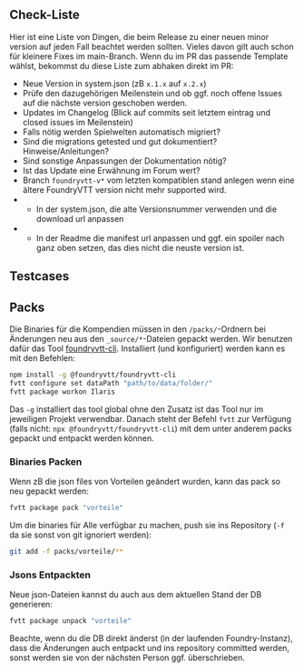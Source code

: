## Check-Liste

Hier ist eine Liste von Dingen, die beim Release zu einer neuen minor version auf jeden Fall beachtet werden sollten.
Vieles davon gilt auch schon für kleinere Fixes im main-Branch. Wenn du im PR das passende Template wählst, bekommst du diese Liste zum abhaken direkt im PR:

- Neue Version in system.json (zB `x.1.x` auf `x.2.x`)
- Prüfe den dazugehörigen Meilenstein und ob ggf. noch offene Issues auf die nächste version geschoben werden.
- Updates im Changelog (Blick auf commits seit letztem eintrag und closed issues im Meilenstein)
- Falls nötig werden Spielwelten automatisch migriert?
- Sind die migrations getested und gut dokumentiert? Hinweise/Anleitungen?
- Sind sonstige Anpassungen der Dokumentation nötig?
- Ist das Update eine Erwähnung im Forum wert?
- Branch `foundryvtt-v*` vom letzten kompatiblen stand anlegen wenn eine ältere FoundryVTT version nicht mehr supported wird.
- - In der system.json, die alte Versionsnummer verwenden und die download url anpassen
- - In der Readme die manifest url anpassen und ggf. ein spoiler nach ganz oben setzen, das dies nicht die neuste version ist.

## Testcases

## Packs

Die Binaries für die Kompendien müssen in den `/packs/`-Ordnern bei Änderungen neu aus den `_source/*`-Dateien gepackt werden.
Wir benutzen dafür das Tool [foundryvtt-cli](https://github.com/foundryvtt/foundryvtt-cli).
Installiert (und konfiguriert) werden kann es mit den Befehlen:

```bash
npm install -g @foundryvtt/foundryvtt-cli
fvtt configure set dataPath "path/to/data/folder/"
fvtt package workon Ilaris
```

Das `-g` installiert das tool global ohne den Zusatz ist das Tool nur im jeweiligen Projekt verwendbar.
Danach steht der Befehl `fvtt` zur Verfügung (falls nicht: `npx @foundryvtt/foundryvtt-cli`) mit dem unter anderem packs gepackt und entpackt werden können.

### Binaries Packen

Wenn zB die json files von Vorteilen geändert wurden, kann das pack so neu gepackt werden:

```bash
fvtt package pack "vorteile"
```

Um die binaries für Alle verfügbar zu machen, push sie ins Repository
(`-f` da sie sonst von git ignoriert werden):

```bash
git add -f packs/vorteile/**
```

### Jsons Entpackten

Neue json-Dateien kannst du auch aus dem aktuellen Stand der DB generieren:

```bash
fvtt package unpack "vorteile"
```

Beachte, wenn du die DB direkt änderst (in der laufenden Foundry-Instanz), dass die Änderungen auch entpackt und ins repository committed werden, sonst werden sie von der nächsten Person ggf. überschrieben.
